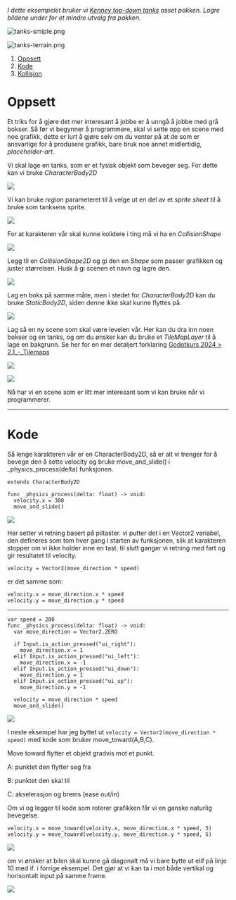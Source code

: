 *I dette eksempelet bruker vi [Kenney top-down tanks](https://www.kenney.nl/assets/top-down-tanks-redux) asset pakken. Lagre bildene under for et mindre utvalg fra pakken.*

![tanks-smiple.png](../media/tanks-simple.png)

![tanks-terrain.png](../media/tanks-terrain.png)

1. [Oppsett](#oppsett)
2. [Kode](#kode)
3. [Kollisjon](#kollisjon)

# Oppsett

Et triks for å gjøre det mer interesant å jobbe er å unngå å jobbe med grå bokser. Så før vi begynner å programmere, skal vi sette opp en scene med noe grafikk, dette er lurt å gjøre selv om du venter på at de som er ansvarlige for å produsere grafikk, bare bruk noe annet midlertidig, *placeholder-art*.

Vi skal lage en tanks, som er et fysisk objekt som beveger seg. For dette kan vi bruke *CharacterBody2D*

![](../media/4-charbod.gif)

Vi kan bruke *region* parameteret til å velge ut en del av et *sprite sheet* til å bruke som tanksens sprite.

![](../media/4-autoslice.gif)

For at karakteren vår skal kunne kolidere i ting må vi ha en *CollisionShape*

![](../media/4-collisionwarning.png)

Legg til en *CollisionShape2D* og gi den en *Shape* som passer grafikken og juster størrelsen. Husk å gi scenen et navn og lagre den.

![](../media/4-character.gif)

Lag en boks på samme måte, men i stedet for *CharacterBody2D* kan du bruke *StaticBody2D*, siden denne ikke skal kunne flyttes på.

![](../media/4-box.png)

Lag så en ny scene som skal være levelen vår. Her kan du dra inn noen bokser og en tanks, og om du ønsker kan du bruke et *TileMapLayer* til å lage en bakgrunn. Se her for en mer detaljert forklaring [Godotkurs 2024 > 2.1_-_Tilemaps](https://ensva002.github.io/Godotkurs%202024/pages/2.1_-_Tilemaps.html)

![](../media/4-tilemap.gif)

![](../media/4-ferdigScene.png)

Nå har vi en scene som er litt mer interesant som vi kan bruke når vi programmerer.

---

# Kode

Så lenge karakteren vår er en CharacterBody2D, så er alt vi trenger for å bevege den å sette velocity og bruke move_and_slide() i _physics_process(delta) funksjonen. 

```gdscript
extends CharacterBody2D

func _physics_process(delta: float) -> void:
  velocity.x = 300
  move_and_slide()
```

![](../media/4_spillerkontrol4.gif)

Her setter vi retning basert på piltaster. vi putter det i en Vector2 variabel, den defineres som tom hver gang i starten av funksjonen, slik at karakteren stopper om vi ikke holder inne en tast. til slutt ganger vi retning med fart og gir resultatet til velocity.

```gdscript
velocity = Vector2(move_direction * speed)
```

er det samme som:

```gdscript
velocity.x = move_direction.x * speed
velocity.y = move_direction.y * speed
```

---

```gdscript
var speed = 200
func _physics_process(delta: float) -> void:
  var move_direction = Vector2.ZERO

  if Input.is_action_pressed("ui_right"):
    move_direction.x = 1
  elif Input.is_action_pressed("ui_left"):
    move_direction.x = -1
  elif Input.is_action_pressed("ui_down"):
    move_direction.y = 1
  elif Input.is_action_pressed("ui_up"):
    move_direction.y = -1

  velocity = move_direction * speed
  move_and_slide()
```

![](../media/4_spillerkontrol1.gif)

I neste eksempel har jeg byttet ut `velocity = Vector2(move_direction * speed)` med kode som bruker move_toward(A,B,C).  

Move toward flytter et objekt gradvis mot et punkt.  

A: punktet den flytter seg fra  

B: punktet den skal til  

C: akselerasjon og brems (ease out/in)  

Om vi og legger til kode som roterer grafikken får vi en ganske naturlig bevegelse.

```gdscript
velocity.x = move_toward(velocity.x, move_direction.x * speed, 5)
velocity.y = move_toward(velocity.y, move_direction.y * speed, 5)
```

![](../media/4_spillerkontrol2.gif)

om vi ønsker at bilen skal kunne gå diagonalt må vi bare bytte ut elif på linje 10 med if. i forrige eksempel. Det gjør at vi kan ta i mot både vertikal og horisontalt input på samme frame.

![](../media/4_spillerkontrol3.gif)

